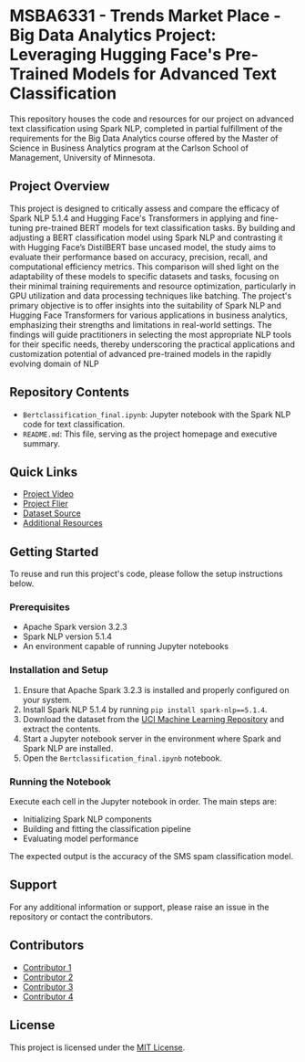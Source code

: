 # MSBA6331 - Trends Market Place - Big Data Analytics Project: Leveraging Hugging Face's Pre-Trained Models for Advanced Text Classification

This repository houses the code and resources for our project on advanced text classification using Spark NLP, completed in partial fulfillment of the requirements for the Big Data Analytics course offered by the Master of Science in Business Analytics program at the Carlson School of Management, University of Minnesota.

## Project Overview

This project is designed to critically assess and compare the efficacy of Spark NLP 5.1.4 and Hugging Face's Transformers in applying and fine-tuning pre-trained BERT models for text classification tasks. By building and adjusting a BERT classification model using Spark NLP and contrasting it with Hugging Face’s DistilBERT base uncased model, the study aims to evaluate their performance based on accuracy, precision, recall, and computational efficiency metrics. This comparison will shed light on the adaptability of these models to specific datasets and tasks, focusing on their minimal training requirements and resource optimization, particularly in GPU utilization and data processing techniques like batching.
The project's primary objective is to offer insights into the suitability of Spark NLP and Hugging Face Transformers for various applications in business analytics, emphasizing their strengths and limitations in real-world settings. The findings will guide practitioners in selecting the most appropriate NLP tools for their specific needs, thereby underscoring the practical applications and customization potential of advanced pre-trained models in the rapidly evolving domain of NLP


## Repository Contents

- `Bertclassification_final.ipynb`: Jupyter notebook with the Spark NLP code for text classification.
- `README.md`: This file, serving as the project homepage and executive summary.

## Quick Links

- [Project Video](#)
- [Project Flier](#)
- [Dataset Source](https://archive.ics.uci.edu/ml/machine-learning-databases/00228/smsspamcollection.zip)
- [Additional Resources](#)

## Getting Started

To reuse and run this project's code, please follow the setup instructions below.

### Prerequisites

- Apache Spark version 3.2.3
- Spark NLP version 5.1.4
- An environment capable of running Jupyter notebooks

### Installation and Setup

1. Ensure that Apache Spark 3.2.3 is installed and properly configured on your system.
2. Install Spark NLP 5.1.4 by running `pip install spark-nlp==5.1.4`.
3. Download the dataset from the [UCI Machine Learning Repository](https://archive.ics.uci.edu/ml/machine-learning-databases/00228/smsspamcollection.zip) and extract the contents.
4. Start a Jupyter notebook server in the environment where Spark and Spark NLP are installed.
5. Open the `Bertclassification_final.ipynb` notebook.

### Running the Notebook

Execute each cell in the Jupyter notebook in order. The main steps are:

- Initializing Spark NLP components
- Building and fitting the classification pipeline
- Evaluating model performance

The expected output is the accuracy of the SMS spam classification model.

## Support

For any additional information or support, please raise an issue in the repository or contact the contributors.

## Contributors

- [Contributor 1](#)
- [Contributor 2](#)
- [Contributor 3](#)
- [Contributor 4](#)

## License

This project is licensed under the [MIT License](LICENSE.md).

